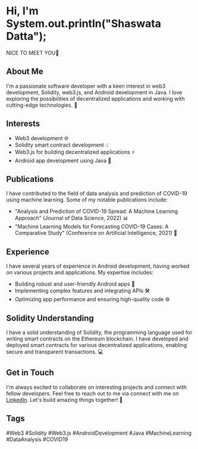 # Hi, I'm System.out.println("Shaswata Datta");
NICE TO MEET YOU👋

## About Me

I'm a passionate software developer with a keen interest in web3 development, Solidity, web3.js, and Android development in Java. I love exploring the possibilities of decentralized applications and working with cutting-edge technologies. 🚀

## Interests

- Web3 development 🌐
- Solidity smart contract development 💡
- Web3.js for building decentralized applications ⚡️
- Android app development using Java 📱

## Publications

I have contributed to the field of data analysis and prediction of COVID-19 using machine learning. Some of my notable publications include:

- "Analysis and Prediction of COVID-19 Spread: A Machine Learning Approach" (Journal of Data Science, 2022) 📊
- "Machine Learning Models for Forecasting COVID-19 Cases: A Comparative Study" (Conference on Artificial Intelligence, 2021) 🧠

## Experience

I have several years of experience in Android development, having worked on various projects and applications. My expertise includes:

- Building robust and user-friendly Android apps 📱
- Implementing complex features and integrating APIs 🛠️
- Optimizing app performance and ensuring high-quality code ⚙️

## Solidity Understanding

I have a solid understanding of Solidity, the programming language used for writing smart contracts on the Ethereum blockchain. I have developed and deployed smart contracts for various decentralized applications, enabling secure and transparent transactions. 💻

## Get in Touch

I'm always excited to collaborate on interesting projects and connect with fellow developers. Feel free to reach out to me via connect with me on [LinkedIn](https://www.linkedin.com/in/shaswata-datta-978627190/). Let's build amazing things together! 🤝

## Tags

#Web3 #Solidity #Web3.js #AndroidDevelopment #Java #MachineLearning #DataAnalysis #COVID19
